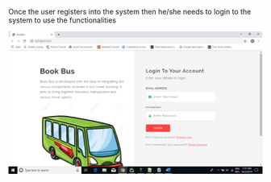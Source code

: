 Once the user registers into the system then he/she needs to login to the system to use the functionalities 

![Alt text](screenshots/login.png?raw=true "Login")